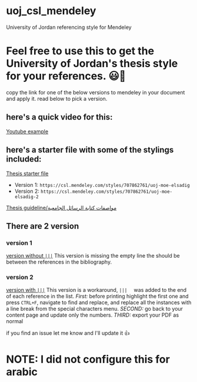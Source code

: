 # uoj_csl_mendeley
University of Jordan referencing style for Mendeley 

# Feel free to use this to get the University of Jordan's thesis style for your references. 😃🚀

copy the link for one of the below versions to mendeley in your document and apply it.
read below to pick a version.

## here's a quick video for this:
[Youtube example](https://youtu.be/6VfeikOukpE)

## here's a starter file with some of the stylings included:
[Thesis starter file](https://docs.google.com/document/d/1Af2AvBhDwRA2wkmztc56oD_aQsOZCkSp/edit?usp=drive_link&ouid=100480536885801924787&rtpof=true&sd=true)

- Version 1: `https://csl.mendeley.com/styles/707862761/uoj-moe-elsadig`
- Version 2: `https://csl.mendeley.com/styles/707862761/uoj-moe-elsadig-2`

[Thesis guideline/مواصفات كتابة الرسائل الجامعية](https://graduatedstudies.ju.edu.jo/ar/arabic/FacultyForms/%D8%AF%D9%84%D9%8A%D9%84%20%D9%83%D8%AA%D8%A7%D8%A8%D8%A9%20%D8%A7%D9%84%D8%B1%D8%B3%D8%A7%D8%A6%D9%84%20%D8%A7%D9%84%D8%AC%D8%A7%D9%85%D8%B9%D9%8A%D8%A9.pdf)

## There are 2 version
### version 1
[version without `|||`](https://csl.mendeley.com/styles/707862761/uoj-moe-elsadig-2)
This version is missing the empty line the should be between the references in the bibliography.

### version 2
[version with `|||`](https://csl.mendeley.com/styles/707862761/uoj-moe-elsadig)
This version is a workaround, `|||  ` was added to the end of each reference in the list.
*First:* before printing highlight the first one and press `CTRL+F`, navigate to find and replace, and replace all the instances with a line break from the special characters menu. 
*SECOND:* go back to your content page and update only the numbers. 
*THIRD:* export your PDF as normal


if you find an issue let me know and I'll update it 👍


# NOTE: I did not configure this for arabic
